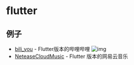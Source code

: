 # flutter

## 例子

- [bili_you](https://github.com/lucinhu/bili_you) - Flutter版本的哔哩哔哩 ![img](https://img.shields.io/github/stars/lucinhu/bili_you)
- [NeteaseCloudMusic](https://github.com/fluttercandies/NeteaseCloudMusic) - Flutter 版本的网易云音乐